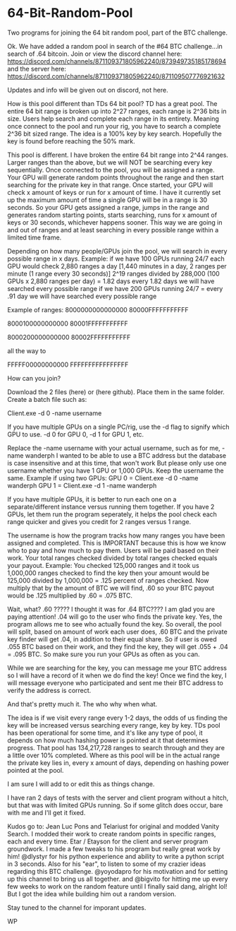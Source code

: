 # 64-Bit-Random-Pool
Two programs for joining the 64 bit random pool, part of the BTC challenge.


Ok. We have added a random pool in search of the #64 BTC challenge...in search of .64 bitcoin.
Join or view the discord channel here: https://discord.com/channels/871109371805962240/873949735185178694
and the server here: https://discord.com/channels/871109371805962240/871109507776921632

Updates and info will be given out on discord, not here.

How is this pool different than TDs 64 bit pool?
TD has a great pool. The entire 64 bit range is broken up into 2^27 ranges, each range is 2^36 bits in size.
Users help search and complete each range in its entirety. Meaning once connect to the pool and run your rig,
you have to search a complete 2^36 bit sized range. The idea is a 100% key by key search. Hopefully the key
is found before reaching the 50% mark.

This pool is different. I have broken the entire 64 bit range into 2^44 ranges. Larger ranges than the above,
but we will NOT be searching every key sequentially. Once connected to the pool, you will be assigned a range.
Your GPU will generate random points throughout the range and then start searching for the private key in that
range. Once started, your GPU will check x amount of keys or run for x amount of time. I have it currently set
up the maximum amount of time a single GPU will be in a range is 30 seconds. So your GPU gets assigned a range,
jumps in the range and generates random starting points, starts searching, runs for x amount of keys or 30 seconds,
whichever happens sooner. This way we are going in and out of ranges and at least searching in every possible range
within a limited time frame.

Depending on how many people/GPUs join the pool, we will search in every possible range in x days.
Example:
if we have 100 GPUs running 24/7
each GPU would check 2,880 ranges a day [1,440 minutes in a day, 2 ranges per minute (1 range every
30 seconds)]
2^19 ranges divided by 288,000 (100 GPUs x 2,880 ranges per day) = 1.82 days
every 1.82 days we will have searched every possible range
if we have 200 GPUs running 24/7 = every .91 day we will have searched every possible range

Example of ranges:
8000000000000000
80000FFFFFFFFFFF

8000100000000000
80001FFFFFFFFFFF

8000200000000000
80002FFFFFFFFFFF

all the way to

FFFFF00000000000
FFFFFFFFFFFFFFFF

How can you join?

Download the 2 files (here) or (here github).
Place them in the same folder.
Create a batch file such as:

Client.exe -d 0 -name username

If you have multiple GPUs on a single PC/rig, use the -d flag to signify which GPU to use. -d 0 for GPU 0, -d 1 for GPU 1, etc.

Replace the -name username with your actual username, such as for me, -name wanderph
I wanted to be able to use a BTC address but the database is case insensitive and at this time, that won't work
But please only use one username whether you have 1 GPU or 1,000 GPUs. Keep the username the same.
Example if using two GPUs:
GPU 0 = Client.exe -d 0 -name wanderph
GPU 1 = Client.exe -d 1 -name wanderph

If you have multiple GPUs, it is better to run each one on a separate/different instance versus running them together. If you
have 2 GPUs, let them run the program seperately, it helps the pool check each range quicker and gives you credit for 2 ranges 
versus 1 range.

The username is how the program tracks how many ranges you have been assigned and completed. This is IMPORTANT because this is
how we know who to pay and how much to pay them.
Users will be paid based on their work. Your total ranges checked divided by total ranges checked equals your payout.
Example:
You checked 125,000 ranges and it took us 1,000,000 ranges checked to find the key then your amount would be
125,000 divided by 1,000,000 = .125 percent of ranges checked. Now multiply that by the amount of BTC we will find, .60
so your BTC payout would be .125 multiplied by .60 = .075 BTC.

Wait, what? .60 ????? I thought it was for .64 BTC???? I am glad you are paying attention! .04 will go to the user who
finds the private key. Yes, the program allows me to see who actually found the key. So overall, the pool will split, based on
amount of work each user does, .60 BTC and the private key finder will get .04, in addition to their equal share. So if user
is owed .055 BTC based on their work, and they find the key, they will get .055 + .04 = .095 BTC. So make sure you run your
GPUs as often as you can. 

While we are searching for the key, you can message me your BTC address so I will have a record of it when we do find the key!
Once we find the key, I will message everyone who participated and sent me their BTC address to verify the address is correct.

And that's pretty much it. The who why when what.

The idea is if we visit every range every 1-2 days, the odds of us finding the key will be increased versus searching every range,
key by key. TDs pool has been operational for some time, and it's like any type of pool, it depends on how much hashing power
is pointed at it that determines progress. That pool has 134,217,728 ranges to search through and they are a little over 10% completed.
Where as this pool will be in the actual range the private key lies in, every x amount of days, depending on hashing power pointed at
the pool.

I am sure I will add to or edit this as things change.

I have ran 2 days of tests with the server and client program without a hitch, but that was with limited GPUs running. So if 
some glitch does occur, bare with me and I'll get it fixed.

Kudos go to:
Jean Luc Pons and Telariust for original and modded Vanity Search.
I modded their work to create random points in specific ranges, each and every time.
Etar / Etayson for the client and server program groundwork.
I made a few tweaks to his program but really great work by him!
@dlystyr for his python experience and ability to write a python script in 3 seconds.
Also for his "ear", to listen to some of my crazier ideas regarding this BTC challenge.
@yoyodapro for his motivation and for setting up this channel to bring us all together.
and @bigvito for hitting me up every few weeks to work on the random feature until I finally
said dang, alright lol! But I got the idea while building him out a random version.

Stay tuned to the channel for imporant updates.

WP
